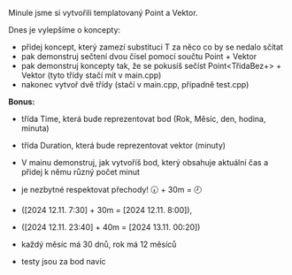 Minule jsme si vytvořili templatovaný Point a Vektor.

Dnes je vylepšíme o koncepty:
- přidej koncept, který zamezí substituci T za něco co by se nedalo sčítat
- pak demonstruj sečtení dvou čísel pomocí součtu Point<int> + Vektor<int>
- pak demonstruj koncepty tak, že se pokusíš sečíst Point<TřidaBez+> + Vektor<Trida> (tyto třídy stačí mít v main.cpp)
- nakonec vytvoř dvě třídy (stačí v main.cpp, případně test.cpp)

**Bonus:**
- třída Time, která bude reprezentovat bod (Rok, Měsíc, den, hodina, minuta)
- třída Duration, která bude reprezentovat vektor (minuty)
- V mainu demonstruj, jak vytvoříš bod, který obsahuje aktuální čas a přidej k němu různý počet minut
- je nezbytné respektovat přechody! 🕢 + 30m = 🕗
- ([2024 12.11. 7:30] + 30m = [2024 12.11. 8:00]),
- ([2024 12.11. 23:40] + 40m = [2024 13.11. 00:20])
- každý měsíc má 30 dnů, rok má 12 měsíců

- testy jsou za bod navíc
